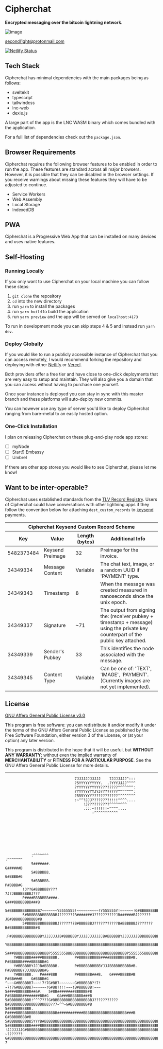 # Cipherchat

**Encrypted messaging over the bitcoin lightning network.**

![image](https://github.com/secondl1ght/cipherchat/assets/85003930/d03f1f2c-a1b8-4c5b-bad9-33e6837bb139)

[secondl1ght@protonmail.com](mailto:secondl1ght@protonmail.com)

[![Netlify Status](https://api.netlify.com/api/v1/badges/7de7da8a-f171-47c1-8d30-1a4d328bd24a/deploy-status)](https://app.netlify.com/sites/cipherchat/deploys)

## Tech Stack

Cipherchat has minimal dependencies with the main packages being as follows:

- sveltekit
- typescript
- tailwindcss
- lnc-web
- dexie.js

A large part of the app is the LNC WASM binary which comes bundled with the application.

For a full list of dependencies check out the `package.json`.

## Browser Requirements

Cipherchat requires the following browser features to be enabled in order to run the app. These features are standard across all major browsers. However, it is possible that they can be disabled in the browser settings. If you receive warnings about missing these features they will have to be adjusted to continue.

- Service Workers
- Web Assembly
- Local Storage
- IndexedDB

## PWA

Cipherchat is a Progressive Web App that can be installed on many devices and uses native features.

## Self-Hosting

### Running Locally

If you only want to use Cipherchat on your local machine you can follow these steps:

1. `git clone` the repository
2. `cd` into the new directory
3. run `yarn` to install the packages
4. run `yarn build` to build the application
5. run `yarn preview` and the app will be served on `localhost:4173`

To run in development mode you can skip steps 4 & 5 and instead run `yarn dev`.

### Deploy Globally

If you would like to run a publicly accessible instance of Cipherchat that you can access remotely, I would recommend forking the repository and deploying with either [Netlify](https://www.netlify.com/) or [Vercel](https://vercel.com/).

Both providers offer a free tier and have close to one-click deployments that are very easy to setup and maintain. They will also give you a domain that you can access without having to purchase one yourself.

Once your instance is deployed you can stay in sync with this master branch and these platforms will auto-deploy new commits.

You can however use any type of server you'd like to deploy Cipherchat ranging from bare-metal to an easily hosted option.

### One-Click Installation

I plan on releasing Cipherchat on these plug-and-play node app stores:

- [ ] myNode
- [ ] Start9 Embassy
- [ ] Umbrel

If there are other app stores you would like to see Cipherchat, please let me know!

## Want to be inter-operable?

Cipherchat uses established standards from the [TLV Record Registry](https://github.com/satoshisstream/satoshis.stream/blob/main/TLV_registry.md). Users of Cipherchat could have conversations with other lightning apps if they follow the convention below for attaching `dest_custom_records`
to [keysend](https://docs.lightning.engineering/lightning-network-tools/lnd/send-messages-with-keysend) payments.

<table class="my-4 block max-w-fit border-separate overflow-x-auto whitespace-nowrap border border-boxFill bg-borderIn">
    <thead>
        <tr>
            <th colspan="4">Cipherchat Keysend Custom Record Scheme</th>
        </tr>
        <tr>
            <th>Key</th>
            <th>Value</th>
            <th>Length (bytes)</th>
            <th>Additional Info</th>
        </tr>
    </thead>
    <tbody>
        <tr>
            <td>5482373484</td>
            <td>Keysend Preimage</td>
            <td>32</td>
            <td>Preimage for the invoice.</td>
        </tr>
        <tr>
            <td>34349334</td>
            <td>Message Content</td>
            <td>Variable</td>
            <td>The chat text, image, or a random UUID if 'PAYMENT' type.</td>
        </tr>
        <tr>
            <td>34349343</td>
            <td>Timestamp</td>
            <td>8</td>
            <td>When the message was created measured in nanoseconds since the unix epoch.</td>
        </tr>
        <tr>
            <td>34349337</td>
            <td>Signature</td>
            <td>~71</td>
            <td>The output from signing the: (receiver pubkey + timestamp + message) using the private key counterpart of the public key attached.</td>
        </tr>
        <tr>
            <td>34349339</td>
            <td>Sender's Pubkey</td>
            <td>33</td>
            <td>This identifies the node associated with the message.</td>
        </tr>
        <tr>
            <td>34349345</td>
            <td>Content Type</td>
            <td>Variable</td>
            <td>Can be one of: 'TEXT', 'IMAGE', 'PAYMENT'. (Currently images are not yet implemented).</td>
        </tr>
    </tbody>
</table>

## License

[GNU Affero General Public License v3.0](https://www.gnu.org/licenses/agpl-3.0-standalone.html)

This program is free software: you can redistribute it and/or modify it under the terms of the
GNU Affero General Public License as published by the Free Software Foundation, either version
3 of the License, or (at your option) any later version.

This program is distributed in the hope that it will be useful, but
**WITHOUT ANY WARRANTY**; without even the implied warranty of
**MERCHANTABILITY** or **FITNESS FOR A PARTICULAR PURPOSE**. See the
GNU Affero General Public License for more details.

---

                                    7JJJJJJJJJJJ    7JJJJJJJ^:::
                                    ?5YYYYYYYYYY.  .?YYYJJJJ^^^^
                                    ?YYYYYYYYYYY????????^^^^^^^:
                                    ?YYYYYYYYJYJ????????^^^^^^^:
                                    ?555YYYY????????????^^^^^^^^
                                    :~^^?JJJ????????!!!!^^^^....
                                        !J??????????^^^^^^^^
                                        .:::~!!!!!!~^^^^....
                                            :^^^^^^^^^^^









                :^^^^^^^                                                    :^^^^^^^
                5#######.                                                   G######B
                5#BBBBBB.                                                   G#BBBB#G
                5#BBBBBB.                                                   P#BBBB#G
            !J??G#BBBBBBY???                                            7J?JBBBBBBBBJ???
            P####BBBBBBB####.                                           G###BBBBBBBB###B
            5#BBBBBBBBBBBBBB7~~~~~~~Y5555555!~~~~~~~~~~!Y555555Y!~~~~~~!G#BBBBBBBBBBBB#B
            5#BBBBBBBBBBBBBBJ???????B#######J??????????JB######BJ??????JB#BBBBBBBBBBBB#B
            5#BBBBBBBBBBBBBBJ???????B#BBBBBBJ???????????B#BBBBBBJ???????B#BBBBBBBBBBBB#B
           .P#BBBBBBBBBBBBBBYJJJJJJJB#BBBBBBYJJJJJJJJJJJB#BBBBBBYJJJJJJJBBBBBBBBBBBBBB#B.
        YBBBBBBBBBBBBBBBBBBBBBBBBBBBBBBBBBBBBBBBBBBBBBBBBBBBBBBBBBBBBBBBBBBBBBBBBBBBBBBBBBBG
        5###BBBBBBBBBBBBBBBBP5555555BBBBBBBBBBBBBBBBBBBBBBBBBBBBP5555555BBBBBBBBBBBBBBBB###B
        Y#BBBBBB#####BBBBBBB.       P#BBBBBBBBBB####BBBBBBBBBB#B.       P#BBBBBB####BBBBBB#G
        Y#BBBBBBYJJJB#BBBBBB.       P#BBBBBBBBBBYJJJBBBBBBBBBB#B.       P#BBBBBBYJJJBBBBBB#G
        Y#BBBBBB.   P####BBB        P#BBBBBB###B.   G####BBBBB#B        P#BB###B    G#BBBB#G
    ^~~~G#BBBBBB7~~~!7!7G#BB7~~~~~~~G#BBBBBB?!7!    ~7!7G#BBBBBB7~~~~~~!G#BB?!!!~~~!B#BBBBBB!~~~
    5####BBBBBBB##&#.   5#BB########BBBBBB#B            P#BBBBBB########BB#G    G&###BBBBBBB###B
    5#BBBBBBBBBB!^^^7???G#BBBBBBBBBBBBBBBBBBJ???????????B#BBBBBBBBBBBBBBBBBBJ??7~^^~G#BBBBBBBB#B
    5#BBBBBBBBBB.   P####BBBBBBBBBBBBBBBBBBB############BBBBBBBBBBBBBBBBBBBB###B    G#BBBBBBBB#B
    5#BBBBBBBBBB5YYYB#BBBBBBBBBBBBBBBBBBBBBBBBBBBBBBBBBBBBBBBBBBBBBBBBBBBBBBBBBBYYYYBBBBBBBBBB#B
    5#BBBBBBBBBB####BBBBBBBBBBBBBBBBBBBBBBBBBBBBBBBBBBBBBBBBBBBBBBBBBBBBBBBBBBBB####BBBBBBBBBBBB
    !JJJJJJJG#BBBBBBBBBBBBBBBBBBBBBBBBBBBBBBBBBBBBBBBBBBBBBBBBBBBBBBBBBBBBBBBBBBBBBBBBBBYJJJJJJ?
    ~???????G#BBBBBBBBBBBBBBBBBBBBBBBBBBBBBBBBBBBBBBBBBBBBBBBBBBBBBBBBBBBBBBBBBBBBBBBBBBJ??????7
